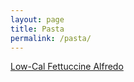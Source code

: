 ```yaml
---
layout: page
title: Pasta
permalink: /pasta/
---
```


[Low-Cal Fettuccine Alfredo](fettuccine-alfredo.html)
